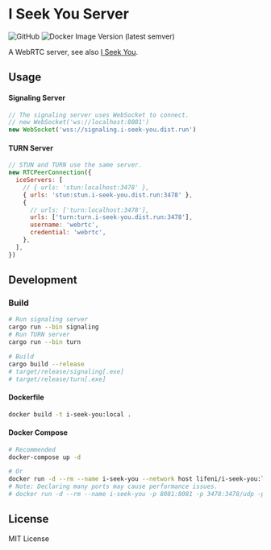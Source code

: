 # I Seek You Server

![GitHub](https://img.shields.io/github/license/Lifeni/i-seek-you-server)
![Docker Image Version (latest semver)](https://img.shields.io/docker/v/lifeni/i-seek-you)

A WebRTC server, see also [I Seek You](https://github.com/Lifeni/i-seek-you).

## Usage

#### Signaling Server

```js
// The signaling server uses WebSocket to connect.
// new WebSocket('ws://localhost:8081')
new WebSocket('wss://signaling.i-seek-you.dist.run')
```

#### TURN Server

```js
// STUN and TURN use the same server.
new RTCPeerConnection({
  iceServers: [
    // { urls: 'stun:localhost:3478' },
    { urls: 'stun:stun.i-seek-you.dist.run:3478' },
    {
      // urls: ['turn:localhost:3478'],
      urls: ['turn:turn.i-seek-you.dist.run:3478'],
      username: 'webrtc',
      credential: 'webrtc',
    },
  ],
})
```

## Development

### Build

```sh
# Run signaling server
cargo run --bin signaling
# Run TURN server
cargo run --bin turn

# Build
cargo build --release
# target/release/signaling[.exe]
# target/release/turn[.exe]
```

#### Dockerfile

```sh
docker build -t i-seek-you:local .
```

#### Docker Compose

```sh
# Recommended
docker-compose up -d

# Or
docker run -d --rm --name i-seek-you --network host lifeni/i-seek-you:latest
# Note: Declaring many ports may cause performance issues.
# docker run -d --rm --name i-seek-you -p 8081:8081 -p 3478:3478/udp -p 49152-65535:49152-65535/udp lifeni/i-seek-you:latest
```

## License

MIT License
